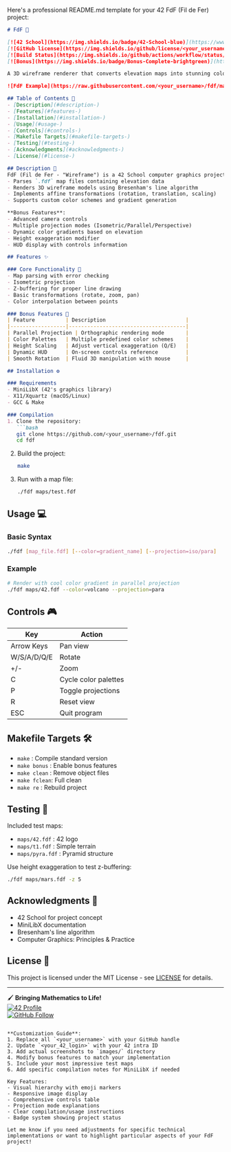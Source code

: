 Here's a professional README.md template for your 42 FdF (Fil de Fer) project:

```markdown
# FdF 🔺

[![42 School](https://img.shields.io/badge/42-School-blue)](https://www.42.fr/)
[![GitHub license](https://img.shields.io/github/license/<your_username>/fdf)](https://github.com/<your_username>/fdf/blob/master/LICENSE)
[![Build Status](https://img.shields.io/github/actions/workflow/status/<your_username>/fdf/build.yml?branch=master)](https://github.com/<your_username>/fdf/actions)
[![Bonus](https://img.shields.io/badge/Bonus-Complete-brightgreen)](https://github.com/<your_username>/fdf)

A 3D wireframe renderer that converts elevation maps into stunning colored landscapes using 42's MiniLibX graphics library.

![FdF Example](https://raw.githubusercontent.com/<your_username>/fdf/master/images/sample.png)

## Table of Contents 📖
- [Description](#description-)
- [Features](#features-)
- [Installation](#installation-)
- [Usage](#usage-)
- [Controls](#controls-)
- [Makefile Targets](#makefile-targets-)
- [Testing](#testing-)
- [Acknowledgments](#acknowledgments-)
- [License](#license-)

## Description 📝
FdF (Fil de Fer - "Wireframe") is a 42 School computer graphics project that:
- Parses `.fdf` map files containing elevation data
- Renders 3D wireframe models using Bresenham's line algorithm
- Implements affine transformations (rotation, translation, scaling)
- Supports custom color schemes and gradient generation

**Bonus Features**:
- Advanced camera controls
- Multiple projection modes (Isometric/Parallel/Perspective)
- Dynamic color gradients based on elevation
- Height exaggeration modifier
- HUD display with controls information

## Features ✨

### Core Functionality 🔧
- Map parsing with error checking
- Isometric projection
- Z-buffering for proper line drawing
- Basic transformations (rotate, zoom, pan)
- Color interpolation between points

### Bonus Features 🚀
| Feature          | Description                          |
|------------------|--------------------------------------|
| Parallel Projection | Orthographic rendering mode       |
| Color Palettes   | Multiple predefined color schemes    |
| Height Scaling   | Adjust vertical exaggeration (Q/E)   |
| Dynamic HUD      | On-screen controls reference         |
| Smooth Rotation  | Fluid 3D manipulation with mouse     |

## Installation ⚙️

### Requirements
- MiniLibX (42's graphics library)
- X11/Xquartz (macOS/Linux)
- GCC & Make

### Compilation
1. Clone the repository:
   ```bash
   git clone https://github.com/<your_username>/fdf.git
   cd fdf
   ```
2. Build the project:
   ```bash
   make
   ```
3. Run with a map file:
   ```bash
   ./fdf maps/test.fdf
   ```

## Usage 💻

### Basic Syntax
```bash
./fdf [map_file.fdf] [--color=gradient_name] [--projection=iso/para]
```

### Example
```bash
# Render with cool color gradient in parallel projection
./fdf maps/42.fdf --color=volcano --projection=para
```

## Controls 🎮
| Key              | Action                      |
|------------------|-----------------------------|
| Arrow Keys       | Pan view                    |
| W/S/A/D/Q/E      | Rotate                      |
| +/-              | Zoom                        |
| C                | Cycle color palettes        |
| P                | Toggle projections          |
| R                | Reset view                  |
| ESC              | Quit program                |

## Makefile Targets 🛠️
- `make`       : Compile standard version
- `make bonus` : Enable bonus features
- `make clean` : Remove object files
- `make fclean`: Full clean
- `make re`    : Rebuild project

## Testing 🧪
Included test maps:
- `maps/42.fdf` : 42 logo
- `maps/t1.fdf` : Simple terrain
- `maps/pyra.fdf` : Pyramid structure

Use height exaggeration to test z-buffering:
```bash
./fdf maps/mars.fdf -z 5
```

## Acknowledgments 🙏
- 42 School for project concept
- MiniLibX documentation
- Bresenham's line algorithm
- Computer Graphics: Principles & Practice

## License 📄
This project is licensed under the MIT License - see [LICENSE](LICENSE) for details.

---

🖌️ **Bringing Mathematics to Life!**  
[![42 Profile](https://img.shields.io/badge/Profile-<your_42_login>-blue)](https://profile.intra.42.fr/users/<your_42_login>)  
[![GitHub Follow](https://img.shields.io/github/followers/<your_username>?style=social)](https://github.com/<your_username>)
```

**Customization Guide**:
1. Replace all `<your_username>` with your GitHub handle
2. Update `<your_42_login>` with your 42 intra ID
3. Add actual screenshots to `images/` directory
4. Modify bonus features to match your implementation
5. Include your most impressive test maps
6. Add specific compilation notes for MiniLibX if needed

Key Features:
- Visual hierarchy with emoji markers
- Responsive image display
- Comprehensive controls table
- Projection mode explanations
- Clear compilation/usage instructions
- Badge system showing project status

Let me know if you need adjustments for specific technical implementations or want to highlight particular aspects of your FdF project!
